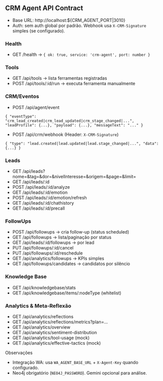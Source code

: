 ## CRM Agent API Contract

- Base URL: http://localhost:${CRM_AGENT_PORT|3010}
- Auth: sem auth global por padrão. Webhook usa `X-CRM-Signature` simples (se configurado).

### Health
- GET /health → `{ ok: true, service: 'crm-agent', port: number }`

### Tools
- GET /api/tools → lista ferramentas registradas
- POST /api/tools/:id/run → executa ferramenta manualmente

### CRM/Eventos
- POST /api/agent/event
```
{ "eventType": "crm_lead_created|crm_lead_updated|crm_stage_changed|...", "leadProfile": {...}, "payload": {...}, "messageText": "..." }
```

- POST /api/crm/webhook (Header: `X-CRM-Signature`)
```
{ "type": "lead.created|lead.updated|lead.stage_changed|...", "data": {...} }
```

### Leads
- GET /api/leads?nome=&tag=&dor=&nivelInteresse=&origem=&page=&limit=
- GET /api/leads/:id
- POST /api/leads/:id/analyze
- GET /api/leads/:id/emotion
- POST /api/leads/:id/emotion/refresh
- GET /api/leads/:id/chathistory
- GET /api/leads/:id/precall

### FollowUps
- POST /api/followups → cria follow-up (status scheduled)
- GET /api/followups → lista/paginação por status
- GET /api/leads/:id/followups → por lead
- PUT /api/followups/:id/cancel
- PUT /api/followups/:id/reschedule
- GET /api/analytics/followups → KPIs simples
- GET /api/followups/candidates → candidatos por silêncio

### Knowledge Base
- GET /api/knowledgebase/stats
- GET /api/knowledgebase/items/:nodeType (whitelist)

### Analytics & Meta‑Reflexão
- GET /api/analytics/reflections
- GET /api/analytics/reflections/metrics?plan=...
- GET /api/analytics/overview
- GET /api/analytics/sentiment-distribution
- GET /api/analytics/tool-usage (mock)
- GET /api/analytics/effective-tactics (mock)

Observações
- Integração WA: usa `WA_AGENT_BASE_URL` + `X-Agent-Key` quando configurado.
- Neo4j obrigatório (`NEO4J_PASSWORD`). Gemini opcional para análise.

